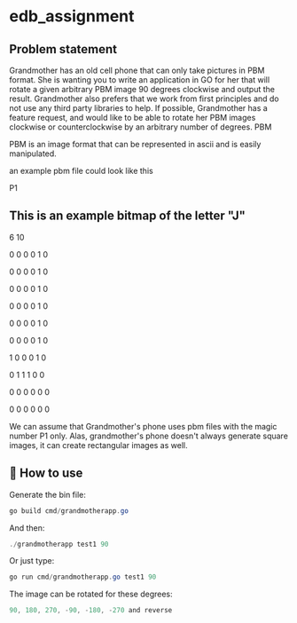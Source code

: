 # edb_assignment

## Problem statement

Grandmother has an old cell phone that can only take pictures in PBM format. She is wanting you to write an application in GO for her that will rotate a given arbitrary PBM image 90 degrees clockwise and output the result. Grandmother also prefers that we work from first principles and do not use any third party libraries to help. If possible, Grandmother has a feature request, and would like to be able to rotate her PBM images clockwise or counterclockwise by an arbitrary number of degrees.
PBM

PBM is an image format that can be represented in ascii and is easily manipulated.

an example pbm file could look like this

P1

## This is an example bitmap of the letter "J"

6 10

0 0 0 0 1 0

0 0 0 0 1 0

0 0 0 0 1 0

0 0 0 0 1 0

0 0 0 0 1 0

0 0 0 0 1 0

1 0 0 0 1 0

0 1 1 1 0 0

0 0 0 0 0 0

0 0 0 0 0 0

 

We can assume that Grandmother's phone uses pbm files with the magic number P1 only. Alas, grandmother's phone doesn't always generate square images, it can create rectangular images as well.

## 🧰 How to use
Generate the bin file:
```powershell
go build cmd/grandmotherapp.go
```
And then:
```powershell
./grandmotherapp test1 90
```
Or just type:
```powershell
go run cmd/grandmotherapp.go test1 90
```
The image can be rotated for these degrees:
```powershell
90, 180, 270, -90, -180, -270 and reverse
```
